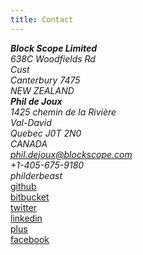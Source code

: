 ```yaml
---
title: Contact
---
```


<div class="row">
<div class="col-5">
<address>
  <strong>Block Scope Limited</strong><br/>
  638C Woodfields Rd<br/>
  Cust<br/>
  Canterbury 7475<br/>
  NEW ZEALAND<br/>
</address>
</div> 
<div class="col-5">
<address>
  <strong>Phil de Joux</strong><br/>
  1425 chemin de la Rivière<br/>
  Val-David<br/>
  Quebec J0T 2N0<br/>
  CANADA<br/>
  <i class="fa fa-envelope"></i><a href="mailto:phil.dejoux@blockscope.com"> phil.dejoux@blockscope.com</a><br/>
  <i class="fa fa-phone"></i> +1-405-675-9180<br/>
  <i class="fa fa-skype"></i> philderbeast<br/>
</address>
</div> 
<div class="col-2">
  <i class="fa fa-github"></i>
  <a href="https://github.com/philderbeast" target="_blank">github</a><br/>
  <i class="fa fa-bitbucket"></i>
  <a href="https://bitbucket.org/philderbeast" target="_blank">bitbucket</a><br/>
  <i class="fa fa-twitter"></i>
  <a href="https://twitter.com/philderbeast" target="_blank">twitter</a><br/>
  <i class="fa fa-linkedin"></i>
  <a href="http://www.linkedin.com/pub/phil-de-joux/0/b19/a51" target="_blank">linkedin</a><br/>
  <i class="fa fa-google-plus"></i>
  <a href="https://plus.google.com/110940964100348607306/about" target="_blank">plus</a><br/>
  <i class="fa fa-facebook"></i>
  <a href="http://www.facebook.com/phil.dejoux"
  target="_blank">facebook</a><br/>
</div>
